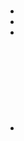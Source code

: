 # 





## 

- 

- 

- 



## 

## 



## 





## 

![]()



## 

![]()

![]()

![]()

## 

### 



![]()

#### 

- []()

